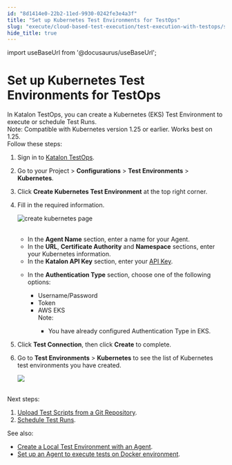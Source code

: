 ```yaml
---
id: "8d1414e0-22b2-11ed-9930-0242fe3e4a3f"
title: "Set up Kubernetes Test Environments for TestOps"
slug: "execute/cloud-based-test-execution/test-execution-with-testops/set-up-kubernetes-test-environments-for-testops"
hide_title: true
---
```

import useBaseUrl from '@docusaurus/useBaseUrl';


# <a id="id" class="anchor_top_offset"/><a id="ariaid-title1" class="anchor_top_offset"/>Set up Kubernetes Test Environments for TestOps

<div xmlns="http://www.w3.org/1999/xhtml" className="p">In Katalon TestOps, you can create a Kubernetes (EKS) Test Environment to execute or schedule Test Runs.<div className="note note note_note"><span className="note__title">Note:</span> Compatible with Kubernetes version 1.25 or earlier. Works best on 1.25.</div>Follow these steps:</div>
<ol xmlns="http://www.w3.org/1999/xhtml" className="ol"><li className="li">Sign in to <a className="xref j-external-link" href="https://testops.katalon.io/login" target="_blank">Katalon TestOps</a>.</li><li className="li"><p className="p">Go to your Project &gt; <strong className="ph b">Configurations</strong> &gt; <strong className="ph b">Test Environments</strong> &gt; <strong className="ph b">Kubernetes</strong>.</p></li><li className="li"><p className="p">Click <strong className="ph b">Create Kubernetes Test Environment</strong> at the top right corner.</p></li><li className="li"><p className="p">Fill in the required information.</p><p className="p"><img className="image" src={useBaseUrl("https://github.com/katalon-studio/docs-images/raw/master/katalon-analytics/docs/testops-revamp-aug-aws-eks/create-kubernetes-page-2.png")} alt="create kubernetes page" /><br /><br /></p><ul className="ul"><li className="li">In the <strong className="ph b">Agent Name</strong> section, enter a name for your Agent.</li><li className="li">In the <strong className="ph b">URL</strong>, <strong className="ph b">Certificate Authority</strong> and <strong className="ph b">Namespace</strong> sections, enter your Kubernetes information.</li><li className="li">In the <strong className="ph b">Katalon API Key</strong> section, enter your <a className="xref j-external-link" href="https://analytics.katalon.com/user/apikey" target="_blank">API Key</a>.</li><li className="li"><p className="p">In the <strong className="ph b">Authentication Type</strong> section, choose one of the following options:</p><ul className="ul"><li className="li">Username/Password</li><li className="li">Token</li><li className="li">AWS EKS<div className="note note note_note"><span className="note__title">Note:</span> <p className="p" /><div className="p"><ul className="ul"><li className="li"><p className="p">You have already configured Authentication Type in EKS.</p></li></ul></div></div></li></ul></li></ul></li><li className="li"><p className="p">Click <strong className="ph b">Test Connection</strong>, then click <strong className="ph b">Create</strong> to complete.</p></li><li className="li"><p className="p">Go to <strong className="ph b">Test Environments</strong> &gt; <strong className="ph b">Kubernetes</strong> to see the list of Kubernetes test environments you have created.</p><p className="p"><img className="image" src={useBaseUrl("https://github.com/katalon-studio/docs-images/raw/master/katalon-analytics/docs/testops-revamp-aug-aws-eks/kubernetes-test-environment-page-list-2.png")} /><br /><br /></p></li></ol> 
<p xmlns="http://www.w3.org/1999/xhtml" className="p">Next steps:</p> 
<ol xmlns="http://www.w3.org/1999/xhtml" className="ol"><li className="li"> <a className="xref" href="/docs/organize/upload-test-scripts-from-a-git-repository/upload-test-scripts-from-the-git-repository-to-testops">Upload Test Scripts from a Git Repository</a>.</li><li className="li"> <a className="xref" href="/docs/execute/schedule-test-execution/schedule-test-runs-in-testops">Schedule Test Runs</a>.</li></ol> 
<p xmlns="http://www.w3.org/1999/xhtml" className="p">See also:</p> 
<ul xmlns="http://www.w3.org/1999/xhtml" className="ul"><li className="li"> <a className="xref" href="/docs/execute/cloud-based-test-execution/test-execution-with-testops/local-test-environments/create-a-local-test-environment-with-an-agent">Create a Local Test Environment with an Agent</a>.</li><li className="li"> <a className="xref" href="/docs/execute/cloud-based-test-execution/test-execution-with-testops/set-up-docker-test-environments-for-testops">Set up an Agent to execute tests on Docker environment</a>.</li></ul> 
